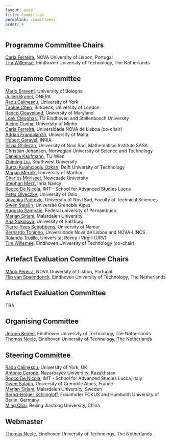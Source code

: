 ```yaml
---
layout: page
title: Committees
permalink: /comittees/
order: 4
---
```

## Programme Committee Chairs
[Carla Ferreira](http://ctp.di.fct.unl.pt/~cf/), NOVA University of Lisbon, Portugal  
[Tim Willemse](https://www.win.tue.nl/~timw/), Eindhoven University of Technology, The Netherlands

## Programme Committee
[Mario Bravetti](https://www.unibo.it/sitoweb/mario.bravetti/en), University of Bologna  
[Julien Brunel](https://www.onera.fr/en/staff/julien-brunel), ONERA  
[Radu Calinescu](https://www-users.york.ac.uk/~rcc516/), University of York  
[Taolue Chen](https://chentaolue.github.io/), Birkbeck, University of London  
[Rance Cleaveland](https://www.cs.umd.edu/~rance/), University of Maryland  
[Loek Cleophas](https://loekcleophas.github.io/), TU Eindhoven and Stellenbosch University  
[Alcino Cunha](https://alcinocunha.github.io/), University of Minho  
[Carla Ferreira](http://ctp.di.fct.unl.pt/~cf/), Universidade NOVA de Lisboa (co-chair)  
[Adrian Francalanza](https://staff.um.edu.mt/afra1/), University of Malta  
[Hubert Garavel](https://convecs.inria.fr/people/Hubert.Garavel/), INRIA  
[Silvia Ghilezan](http://imft.ftn.uns.ac.rs/silvia/Main), University of Novi Sad, Mathematical Institute SASA  
[Christian Johansen](https://christian.johansenresearch.info/), Norwegian University of Science and Technology  
[Daniela Kaufmann](https://danielakaufmann.at/), TU Wien  
[Zhiming Liu](http://computer.swu.edu.cn/zhimingliu), Southwest University  
[Burcu Kulahcioglu Ozkan](https://burcuku.github.io/home/), Delft University of Technology  
[Marjan Mernik](https://lpm.feri.um.si/en/members/mernik/), University of Maribor  
[Charles Morisset](https://morisset.gitlab.io/mysite/), Newcastle University  
[Stephan Merz](https://members.loria.fr/Stephan.Merz/), Inria Nancy  
[Rocco De Nicola](https://sysma.imtlucca.it/pages/rocco-denicola/), IMT - School for Advanced Studies Lucca  
[Peter Ölveczky](https://olveczky.se/), University of Oslo  
[Jovanka Pantovic](https://sites.google.com/view/jovanka-pantovic/), University of Novi Sad, Faculty of Technical Sciences  
[Gwen Salaün](https://convecs.inria.fr/people/Gwen.Salaun/), Université Grenoble Alpes  
[Augusto Sampaio](https://www.cin.ufpe.br/~acas/), Federal university of Pernambuco  
[Marjan Sirjani](https://marjansirjani.github.io/Marjan-Sirjani/), Malardalen University  
[Ana Sokolova](https://www.cs.uni-salzburg.at/~anas/), University of Salzburg  
[Pierre-Yves Schobbens](https://directory.unamur.be/staff/pyschobb), University of Namur  
[Bernardo Toninho](http://ctp.di.fct.unl.pt/~btoninho/), Universidade Nova de Lisboa and NOVA-LINCS  
[Rolando Trujillo](https://rolandotr.bitbucket.io/), Universitat Rovira i Virgili (URV)  
[Tim Willemse](https://www.win.tue.nl/~timw/), Eindhoven University of Technology (co-chair)  


## Artefact Evaluation Committee Chairs
[Mário Pereira](https://mariojppereira.github.io/), NOVA University of Lisbon, Portugal  
[Flip van Spaendonck](https://research.tue.nl/nl/persons/flip-van-spaendonck), Eindhoven University of Technology, The Netherlands

## Artefact Evaluation Committee
TBA

## Organising Committee
[Jeroen Keiren](http://jeroenkeiren.nl/), Eindhoven University of Technology, The Netherlands  
[Thomas Neele](https://tneele.com/), Eindhoven University of Technology, The Netherlands

## Steering Committee
[Radu Calinescu](https://www-users.cs.york.ac.uk/~raduc/), University of York, UK  
[Antonio Cerone](https://nu.edu.kz/faculty/antonio-cerone), Nazarbayev University, Kazakhstan  
[Rocco De Nicola](https://www.imtlucca.it/it/rocco.denicola), IMT - School for Advanced Studies Lucca, Italy  
[Gwen Salaün](http://convecs.inria.fr/people/Gwen.Salaun/), University of Grenoble Alpes, France  
[Marjan Sirjani](http://www.ru.is/faculty/marjan/), Malardalen University, Sweden  
[Bernd-Holger Schlingloff](https://www.fokus.fraunhofer.de/usr/de_schlingloff), Fraunhofer FOKUS and Humboldt University of Berlin, Germany  
[Ming Chai](https://faculty.bjtu.edu.cn/trans/8937.html), Beijing Jiaotong University, China

## Webmaster
[Thomas Neele](https://tneele.com/), Eindhoven University of Technology, The Netherlands
